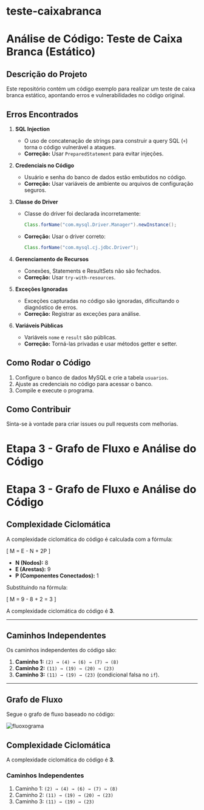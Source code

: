 # teste-caixabranca
 # Análise de Código: Teste de Caixa Branca (Estático)

## Descrição do Projeto
Este repositório contém um código exemplo para realizar um teste de caixa branca estático, apontando erros e vulnerabilidades no código original.

## Erros Encontrados
1. **SQL Injection**
   - O uso de concatenação de strings para construir a query SQL (`+`) torna o código vulnerável a ataques.
   - **Correção:** Usar `PreparedStatement` para evitar injeções.

2. **Credenciais no Código**
   - Usuário e senha do banco de dados estão embutidos no código.
   - **Correção:** Usar variáveis de ambiente ou arquivos de configuração seguros.

3. **Classe do Driver**
   - Classe do driver foi declarada incorretamente:
     ```java
     Class.forName("com.mysql.Driver.Manager").newInstance();
     ```
   - **Correção:** Usar o driver correto:
     ```java
     Class.forName("com.mysql.cj.jdbc.Driver");
     ```

4. **Gerenciamento de Recursos**
   - Conexões, Statements e ResultSets não são fechados.
   - **Correção:** Usar `try-with-resources`.

5. **Exceções Ignoradas**
   - Exceções capturadas no código são ignoradas, dificultando o diagnóstico de erros.
   - **Correção:** Registrar as exceções para análise.

6. **Variáveis Públicas**
   - Variáveis `nome` e `result` são públicas.
   - **Correção:** Torná-las privadas e usar métodos getter e setter.

## Como Rodar o Código
1. Configure o banco de dados MySQL e crie a tabela `usuarios`.
2. Ajuste as credenciais no código para acessar o banco.
3. Compile e execute o programa.

## Como Contribuir
Sinta-se à vontade para criar issues ou pull requests com melhorias.
# Etapa 3 - Grafo de Fluxo e Análise do Código

# Etapa 3 - Grafo de Fluxo e Análise do Código

## Complexidade Ciclomática
A complexidade ciclomática do código é calculada com a fórmula:

\[
M = E - N + 2P
\]

- **N (Nodos):** 8
- **E (Arestas):** 9
- **P (Componentes Conectados):** 1

Substituindo na fórmula:

\[
M = 9 - 8 + 2 = 3
\]

A complexidade ciclomática do código é **3**.

---

## Caminhos Independentes
Os caminhos independentes do código são:

1. **Caminho 1:** `(2) → (4) → (6) → (7) → (8)`
2. **Caminho 2:** `(11) → (19) → (20) → (23)`
3. **Caminho 3:** `(11) → (19) → (23)` (condicional falsa no `if`).

---


## Grafo de Fluxo
Segue o grafo de fluxo baseado no código:

![fluoxograma](https://github.com/user-attachments/assets/bb44fde1-594d-45f5-9efb-f3ac50e146e2)


## Complexidade Ciclomática
A complexidade ciclomática do código é **3**.

### Caminhos Independentes
1. Caminho 1: `(2) → (4) → (6) → (7) → (8)`
2. Caminho 2: `(11) → (19) → (20) → (23)`
3. Caminho 3: `(11) → (19) → (23)`

